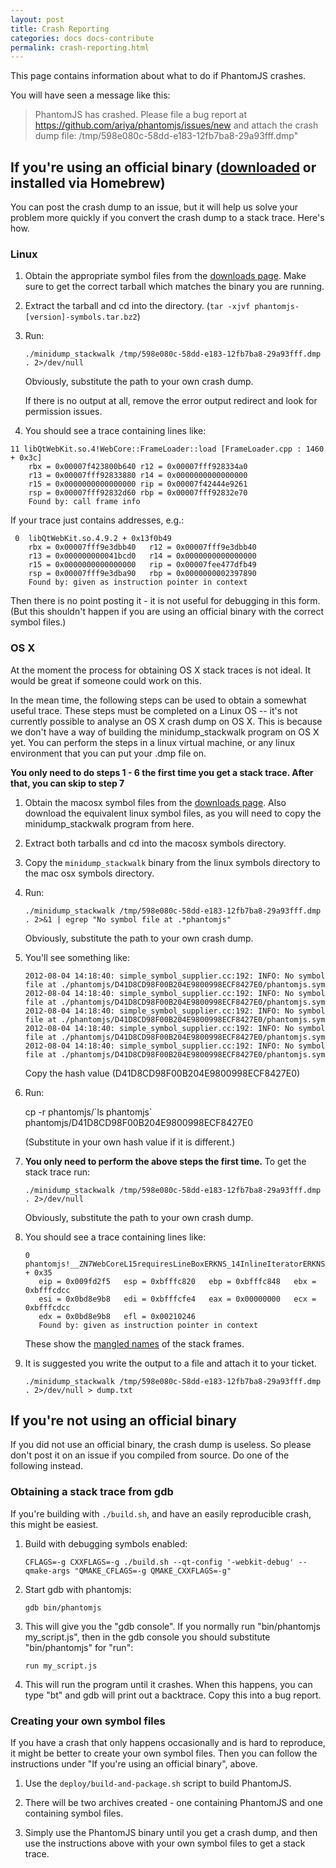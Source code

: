 ```yaml
---
layout: post
title: Crash Reporting
categories: docs docs-contribute
permalink: crash-reporting.html
---
```


This page contains information about what to do if PhantomJS crashes.

You will have seen a message like this:

> PhantomJS has crashed. Please file a bug report at https://github.com/ariya/phantomjs/issues/new
> and attach the crash dump file: /tmp/598e080c-58dd-e183-12fb7ba8-29a93fff.dmp"

## If you're using an official binary ([downloaded](https://bitbucket.org/ariya/phantomjs/downloads) or installed via Homebrew)

You can post the crash dump to an issue, but it will help us solve your problem more quickly if you convert the crash dump to a stack trace. Here's how.

### Linux

1. Obtain the appropriate symbol files from the [downloads page](https://bitbucket.org/ariya/phantomjs/downloads). Make sure to get the correct tarball which matches the binary you are running.

2. Extract the tarball and cd into the directory. (`tar -xjvf phantomjs-[version]-symbols.tar.bz2`)

3. Run:

    `./minidump_stackwalk /tmp/598e080c-58dd-e183-12fb7ba8-29a93fff.dmp . 2>/dev/null`

   Obviously, substitute the path to your own crash dump.

   If there is no output at all, remove the error output redirect and look for permission issues.

4. You should see a trace containing lines like:

```
11 libQtWebKit.so.4!WebCore::FrameLoader::load [FrameLoader.cpp : 1460 + 0x3c]
    rbx = 0x00007f423800b640 r12 = 0x00007fff928334a0
    r13 = 0x00007fff92833880 r14 = 0x0000000000000000
    r15 = 0x0000000000000000 rip = 0x00007f42444e9261
    rsp = 0x00007fff92832d60 rbp = 0x00007fff92832e70
    Found by: call frame info
```
If your trace just contains addresses, e.g.:

```
 0  libQtWebKit.so.4.9.2 + 0x13f0b49
    rbx = 0x00007fff9e3dbb40   r12 = 0x00007fff9e3dbb40
    r13 = 0x000000000041bcd0   r14 = 0x0000000000000000
    r15 = 0x0000000000000000   rip = 0x00007fee477dfb49
    rsp = 0x00007fff9e3dba90   rbp = 0x0000000002397890
    Found by: given as instruction pointer in context
```

Then there is no point posting it - it is not useful for debugging in this form. (But this shouldn't happen if you are using an official binary with the correct symbol files.)

### OS X

At the moment the process for obtaining OS X stack traces is not ideal. It would be great if someone could work on this.

In the mean time, the following steps can be used to obtain a somewhat useful trace. These steps must be completed on a Linux OS -- it's not currently possible to analyse an OS X crash dump on OS X. This is because we don't have a way of building the minidump_stackwalk program on OS X yet. You can perform the steps in a linux virtual machine, or any linux environment that you can put your .dmp file on.

**You only need to do steps 1 - 6 the first time you get a stack trace. After that, you can skip to step 7**

1. Obtain the macosx symbol files from the [downloads page](https://bitbucket.org/ariya/phantomjs/downloads). Also download the equivalent linux symbol files, as you will need to copy the minidump_stackwalk program from here.

2. Extract both tarballs and cd into the macosx symbols directory.

3. Copy the `minidump_stackwalk` binary from the linux symbols directory to the mac osx symbols directory.

4. Run:

   `./minidump_stackwalk /tmp/598e080c-58dd-e183-12fb7ba8-29a93fff.dmp . 2>&1 | egrep "No symbol file at .*phantomjs"`

   Obviously, substitute the path to your own crash dump.

5. You'll see something like:

   ```
   2012-08-04 14:18:40: simple_symbol_supplier.cc:192: INFO: No symbol file at ./phantomjs/D41D8CD98F00B204E9800998ECF8427E0/phantomjs.sym
   2012-08-04 14:18:40: simple_symbol_supplier.cc:192: INFO: No symbol file at ./phantomjs/D41D8CD98F00B204E9800998ECF8427E0/phantomjs.sym
   2012-08-04 14:18:40: simple_symbol_supplier.cc:192: INFO: No symbol file at ./phantomjs/D41D8CD98F00B204E9800998ECF8427E0/phantomjs.sym
   2012-08-04 14:18:40: simple_symbol_supplier.cc:192: INFO: No symbol file at ./phantomjs/D41D8CD98F00B204E9800998ECF8427E0/phantomjs.sym
   2012-08-04 14:18:40: simple_symbol_supplier.cc:192: INFO: No symbol file at ./phantomjs/D41D8CD98F00B204E9800998ECF8427E0/phantomjs.sym
   ```

   Copy the hash value (D41D8CD98F00B204E9800998ECF8427E0)

6. Run:

   cp -r phantomjs/\`ls phantomjs\` phantomjs/D41D8CD98F00B204E9800998ECF8427E0

   (Substitute in your own hash value if it is different.)

7. **You only need to perform the above steps the first time.** To get the stack trace run:

   `./minidump_stackwalk /tmp/598e080c-58dd-e183-12fb7ba8-29a93fff.dmp . 2>/dev/null`

   Obviously, substitute the path to your own crash dump.

8. You should see a trace containing lines like:

   ```
   0  phantomjs!__ZN7WebCoreL15requiresLineBoxERKNS_14InlineIteratorERKNS_8LineInfoE + 0x35
      eip = 0x009fd2f5   esp = 0xbfffc820   ebp = 0xbfffc848   ebx = 0xbfffcdcc
      esi = 0x0bd8e9b8   edi = 0xbfffcfe4   eax = 0x00000000   ecx = 0xbfffcdcc
      edx = 0x0bd8e9b8   efl = 0x00210246
      Found by: given as instruction pointer in context
   ```

   These show the [mangled names](https://en.wikipedia.org/wiki/Name_mangling) of the stack frames.

9. It is suggested you write the output to a file and attach it to your ticket.

   `./minidump_stackwalk /tmp/598e080c-58dd-e183-12fb7ba8-29a93fff.dmp . 2>/dev/null > dump.txt`

## If you're not using an official binary

If you did not use an official binary, the crash dump is useless. So please don't post it on an issue if you compiled from source. Do one of the following instead.

### Obtaining a stack trace from gdb

If you're building with `./build.sh`, and have an easily reproducible crash, this might be easiest.

1. Build with debugging symbols enabled:

   `CFLAGS=-g CXXFLAGS=-g ./build.sh --qt-config '-webkit-debug' --qmake-args "QMAKE_CFLAGS=-g QMAKE_CXXFLAGS=-g"`

2. Start gdb with phantomjs:

   `gdb bin/phantomjs`

3. This will give you the "gdb console". If you normally run "bin/phantomjs my_script.js", then in the gdb console you should substitute "bin/phantomjs" for "run":

   `run my_script.js`

4. This will run the program until it crashes. When this happens, you can type "bt" and gdb will print out a backtrace. Copy this into a bug report.

### Creating your own symbol files

If you have a crash that only happens occasionally and is hard to reproduce, it might be better to create your own symbol files. Then you can follow the instructions under "If you're using an official binary", above.

1. Use the `deploy/build-and-package.sh` script to build PhantomJS.

2. There will be two archives created - one containing PhantomJS and one containing symbol files.

3. Simply use the PhantomJS binary until you get a crash dump, and then use the instructions above with your own symbol files to get a stack trace.
